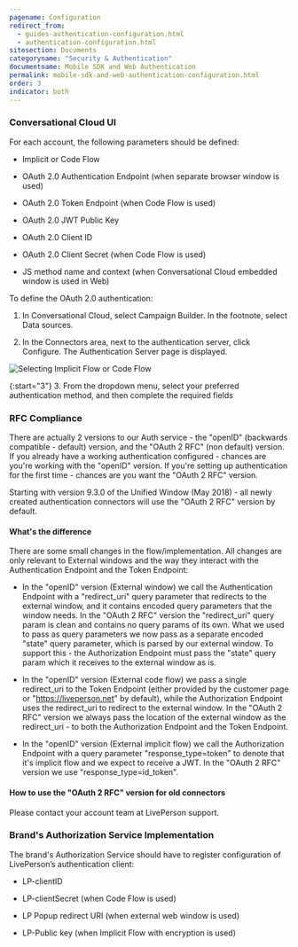 ```yaml
---
pagename: Configuration
redirect_from:
  - guides-authentication-configuration.html
  - authentication-configuration.html
sitesection: Documents
categoryname: "Security & Authentication"
documentname: Mobile SDK and Web Authentication
permalink: mobile-sdk-and-web-authentication-configuration.html
order: 3
indicator: both
---
```


### Conversational Cloud UI

For each account, the following parameters should be defined:

*	Implicit or Code Flow

*	OAuth 2.0 Authentication Endpoint (when separate browser window is used)

*	OAuth 2.0 Token Endpoint (when Code Flow is used)

*	OAuth 2.0 JWT Public Key

*	OAuth 2.0 Client ID

*	OAuth 2.0 Client Secret (when Code Flow is used)

*	JS method name and context (when Conversational Cloud embedded window is used in Web)

To define the OAuth 2.0 authentication:

1.	In Conversational Cloud, select Campaign Builder. In the footnote, select Data sources.

2.	In the Connectors area, next to the authentication server, click Configure. The Authentication Server page is displayed.

![Selecting Implicit Flow or Code Flow](img/authenticationserver.png)

{:start="3"}
3.	From the dropdown menu, select your preferred authentication method, and then complete the required fields

### RFC Compliance

There are actually 2 versions to our Auth service - the "openID" (backwards compatible - default) version, and the "OAuth 2 RFC" (non default) version. If you already have a working authentication configured - chances are you're working with the "openID" version. If you're setting up authentication for the first time - chances are you want the "OAuth 2 RFC" version.

Starting with version 9.3.0 of the Unified Window (May 2018) - all newly created authentication connectors will use the "OAuth 2 RFC" version by default.

#### What's the difference

There are some small changes in the flow/implementation. All changes are only relevant to External windows and the way they interact with the Authentication Endpoint and the Token Endpoint:

*   In the "openID" version (External window) we call the Authentication Endpoint with a "redirect_uri" query parameter that redirects to the external window, and it contains encoded query parameters that the window needs. In the "OAuth 2 RFC" version the "redirect_uri" query param is clean and contains no query params of its own. What we used to pass as query parameters we now pass as a separate encoded "state" query parameter, which is parsed by our external window. To support this - the Authorization Endpoint must pass the "state" query param which it receives to the external window as is.

*   In the "openID" version (External code flow) we pass a single redirect_uri to the Token Endpoint (either provided by the customer page or "https://liveperson.net" by default), while the Authorization Endpoint uses the redirect_uri to redirect to the external window. In the "OAuth 2 RFC" version we always pass the location of the external window as the redirect_uri - to both the Authorization Endpoint and the Token Endpoint.

*   In the "openID" version (External implicit flow) we call the Authorization Endpoint with a query parameter "response_type=token" to denote that it's implicit flow and we expect to receive a JWT. In the "OAuth 2 RFC" version we use "response_type=id_token".

#### How to use the "OAuth 2 RFC" version for old connectors

Please contact your account team at LivePerson support.

### Brand's Authorization Service Implementation

The brand's Authorization Service should have to register configuration of LivePerson’s authentication client:

*	LP-clientID

*	LP-clientSecret (when Code Flow is used)

*	LP Popup redirect URI (when external web window is used)

*	LP-Public key (when Implicit Flow with encryption is used)
